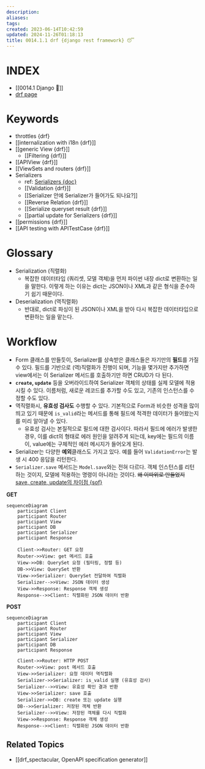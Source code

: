 ```yaml
---
description:
aliases: 
tags: 
created: 2023-06-14T10:42:59
updated: 2024-11-26T01:18:13
title: 0014.1.1 drf {django rest framework} 😴
---
```


# INDEX

- [[0014.1 Django 🎈]]
- [drf page](https://www.django-rest-framework.org/)

# Keywords

- throttles {drf}
- [[internalization with i18n {drf}]]
- [[generic View {drf}]]
	- [[Filtering {drf}]]
- [[APIView {drf}]]
- [[ViewSets and routers {drf}]]
- Serializers
	- ref: [Serializers {doc}](https://www.django-rest-framework.org/api-guide/serializers/)
	- [[Validation {drf}]]
	- [[Serializer 안에 Serializer가 들어가도 되나요?]]
	- [[Reverse Relation {drf}]]
	- [[Serialize queryset result {drf}]]
	- [[partial update for Serializers {drf}]]
- [[permissions {drf}]]
- [[API testing with APITestCase {drf}]]

# Glossary

- Serialization (직렬화)
	- 복잡한 데이터타입 (쿼리셋, 모델 객체)을 먼저 파이썬 내장 dict로 변환하는 일을 말한다. 이렇게 하는 이유는 dict는 JSON이나 XML과 같은 형식을 준수하기 쉽기 때문이다.
- Deserialization (역직렬화)
	- 반대로, dict로 파싱이 된 JSON이나 XML을 받아 다시 복잡한 데이터타입으로 변환하는 일을 맡는다.
 

# Workflow

- Form 클래스를 만들듯이, Serializer를 상속받은 클래스들은 자기만의 **필드**를 가질 수 있다. 필드를 기반으로 (역)직렬화가 진행이 되며, 기능을 몇가지만 추가하면 view에서는 이 Serializer 메서드를 호출하기만 하면 CRUD가 다 된다.
- **`create`, `update`** 등을 오버라이드하여 Serializer 객체의 상태를 실제 모델에 적용시킬 수 있다. 이름처럼, 새로운 레코드를 추가할 수도 있고, 기존의 인스턴스를 수정할 수도 있다.
- 역직렬화시, **유효성 검사도** 수행할 수 있다. 기본적으로 Form과 비슷한 성격을 많이 띄고 있기 때문에 `is_valid`라는 메서드를 통해 필드에 적격한 데이터가 들어왔는지를 미리 알아낼 수 있다.
	- 유효성 검사는 본질적으로 필드에 대한 검사이다. 따라서 필드에 에러가 발생한 경우, 이를 dict의 형태로 에러 원인을 알려주게 되는데, key에는 필드의 이름이, value에는 구체적인 에러 메시지가 들어오게 된다. 
- Serializer는 다양한 **예외**클래스도 가지고 있다. 예를 들어 `ValidationError`는 발생 시 400 응답을 리턴한다.
- `Serializer.save` 메서드는 `Model.save`와는 전혀 다르다. 객체 인스턴스를 리턴하는 것이지, 모델에 적용하는 명령이 아니라는 것이다. ~~왜 이따위로 만들었지~~ [save, create, update의 차이점 {sof}](https://stackoverflow.com/questions/45100515/what-is-the-different-between-save-create-and-update-in-django-rest-fram)

**GET**

```mermaid
sequenceDiagram
    participant Client
    participant Router
    participant View
    participant DB
    participant Serializer
    participant Response

    Client->>Router: GET 요청
    Router->>View: get 메서드 호출
    View->>DB: QuerySet 요청 (필터링, 정렬 등)
    DB->>View: QuerySet 반환
    View->>Serializer: QuerySet 전달하여 직렬화
    Serializer-->>View: JSON 데이터 생성
    View->>Response: Response 객체 생성
    Response-->>Client: 직렬화된 JSON 데이터 반환
```

**POST**

```mermaid
sequenceDiagram
    participant Client
    participant Router
    participant View
    participant Serializer
    participant DB
    participant Response

    Client->>Router: HTTP POST
    Router->>View: post 메서드 호출
    View->>Serializer: 요청 데이터 역직렬화
    Serializer->>Serializer: is_valid 실행 (유효성 검사)
    Serializer-->>View: 유효성 확인 결과 반환
    View->>Serializer: save 호출
    Serializer->>DB: create 또는 update 실행
    DB-->>Serializer: 저장된 객체 반환
    Serializer-->>View: 저장된 객체를 다시 직렬화
    View->>Response: Response 객체 생성
    Response-->>Client: 직렬화된 JSON 데이터 반환
```

## Related Topics

- [[drf_spectacular, OpenAPI specification generator]]
